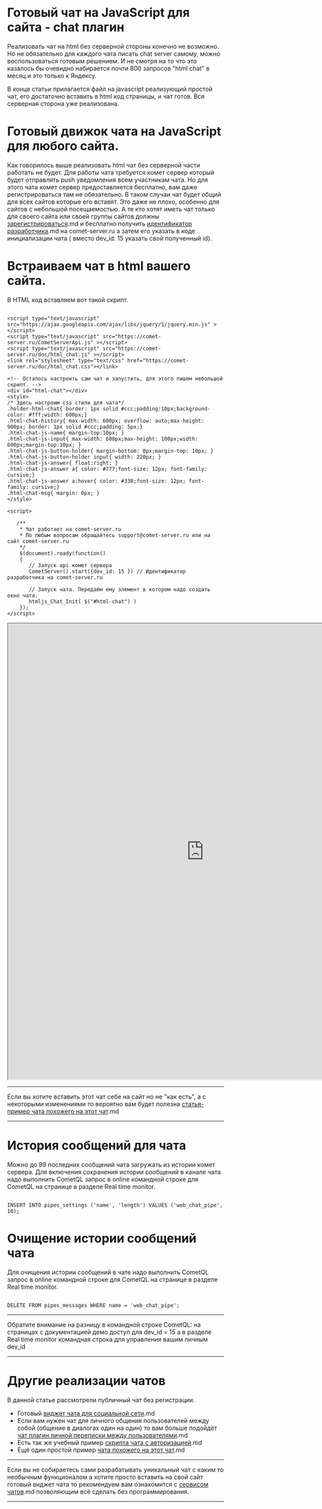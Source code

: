 
# Готовый чат на JavaScript для сайта - chat плагин

Реализовать чат на html без серверной стороны конечно не возможно. Но не обязательно для каждого чата писать chat server самому, можно воспользоваться готовым решением. И не смотря на то что это казалось бы очевидно набирается почти 800 запросов "html chat" в месяц и это только к Яндексу.

В конце статьи прилагается файл на javascript реализующий простой чат, его достаточно вставить в html код страницы, и чат готов. Вся серверная сторона уже реализована.

# Готовый движок чата на JavaScript для любого сайта.

Как говорилось выше реализовать html чат без серверной части работать не будет. Для работы чата требуется комет сервер который будет отправлять push уведомления всем участникам чата. Но для этого чата комет сервер предоставляется бесплатно, вам даже регистрироваться там не обязательно. В таком случаи чат будет общий для всех сайтов которые его вставят. Это даже не плохо, особенно для сайтов с небольшой посещаемостью. А те кто хотят иметь чат только для своего сайта или своей группы сайтов должны [зарегистрироваться](https///comet-server.ru/%D1%80%D0%B0%D0%B7%D0%B4%D0%B5%D0%BB/10).md и бесплатно получить [идентификатор разработчика](comet/dev_id).md на comet-server.ru а затем его указать в коде инициализации чата ( вместо dev_id: 15 указать свой полученный id).

# Встраиваем чат в html вашего сайта.

В HTML код вставляем вот такой скрипт.

```

<script type="text/javascript" src="https://ajax.googleapis.com/ajax/libs/jquery/1/jquery.min.js" ></script>
<script type="text/javascript" src="https://comet-server.ru/CometServerApi.js" ></script>
<script type="text/javascript" src="https://comet-server.ru/doc/html_chat.js" ></script>
<link rel="stylesheet" type="text/css" href="https://comet-server.ru/doc/html_chat.css"></link>

<!-- Осталось настроить сам чат и запустить, для этого пишем небольшой скрипт. -->
<div id="html-chat"></div>
<style>
/* Здесь настроим css стили для чата*/
.holder-html-chat{ border: 1px solid #ccc;padding:10px;background-color: #fff;width: 600px;}
.html-chat-history{ max-width: 600px; overflow: auto;max-height: 900px; border: 1px solid #ccc;padding: 5px;}
.html-chat-js-name{ margin-top:10px; }
.html-chat-js-input{ max-width: 600px;max-height: 100px;width: 600px;margin-top:10px; }
.html-chat-js-button-holder{ margin-bottom: 0px;margin-top: 10px; }
.html-chat-js-button-holder input{ width: 220px; }
.html-chat-js-answer{ float:right; }
.html-chat-js-answer a{ color: #777;font-size: 12px; font-family: cursive;}
.html-chat-js-answer a:hover{ color: #338;font-size: 12px; font-family: cursive;}
.html-chat-msg{ margin: 0px; }
</style>

<script>

   /**
    * Чат работает на comet-server.ru
    * По любым вопросам обращайтесь support@comet-server.ru или на сайт comet-server.ru
    */
    $(document).ready(function()
    {
       // Запуск api комет сервера
       CometServer().start({dev_id: 15 }) // Идентификатор разработчика на comet-server.ru

       // Запуск чата. Передаём ему элемент в котором надо создать окно чата.
       htmljs_Chat_Init( $("#html-chat") )
    });
</script>

```


<html>
<iframe src="https://comet-server.com/doc/CometQL/htmlChat/index.html" width="910px" height="1060px"></iframe>
</html> 


___
Если вы хотите вставить этот чат себе на сайт но не "как есть", а с некоторыми изменениями то вероятно вам будет полезна [статья-пример чата похожего на этот чат](comet/simple-chat-example).md
___
 

# История сообщений для чата

Можно до 99 последних сообщений чата загружать из истории комет сервера.
Для включения сохранения истории сообщений в канале чата надо выполнить CometQL запрос в online командной строке для CometQL на странице в разделе Real time monitor.

```

INSERT INTO pipes_settings ('name', 'length') VALUES ('web_chat_pipe', 10);

```


# Очищение истории сообщений чата

Для очищения истории сообщений в чате надо выполнить CometQL запрос в online командной строке для CometQL на странице в разделе Real time monitor.

```

DELETE FROM pipes_messages WHERE name = 'web_chat_pipe';

```



___
Обратите внимание на разницу в командной строке CometQL: на страницах с документацией демо доступ для dev_id = 15 а в разделе Real time monitor командная строка для управления вашим личным dev_id
___
 

# Другие реализации чатов

В данной статье рассмотрели публичный чат без регистрации.

  * Готовый [виджет чата для социальной сети](https///chatlab.pro/).md
  * Если вам нужен чат для личного общения пользователей между собой (общение в диалогах один на один) то вам больше подойдёт [чат плагин личной переписки между пользователями](comet/star-comet-chat).md
  * Есть так же учебный пример [скрипта чата с авторизацией](comet/chat-with-authorization).md
  * Ещё один простой пример [чата похожего на этот чат](comet/simple-chat-example).md


___
Если вы не собираетесь сами разрабатывать уникальный чат с каким то необычным функционалом а хотите просто вставить на свой сайт готовый виджет чата то рекомендуем вам ознакомится с [сервисом чатов](https///chatlab.pro/).md позволяющим всё сделать без программирования.
___
